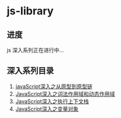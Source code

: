 # js-library

## 进度
js 深入系列正在进行中...

## 深入系列目录
1. [javaScript深入之从原型到原型链](https://github.com/iiicon/js-library/blob/master/demos/JavaScript%E6%B7%B1%E5%85%A5%E4%B9%8B%E4%BB%8E%E5%8E%9F%E5%9E%8B%E5%88%B0%E5%8E%9F%E5%9E%8B%E9%93%BE.html)
2. [JavaScript深入之词法作用域和动态作用域](https://github.com/iiicon/js-library/blob/master/demos/JavaScript%E6%B7%B1%E5%85%A5%E4%B9%8B%E8%AF%8D%E6%B3%95%E4%BD%9C%E7%94%A8%E5%9F%9F%E5%92%8C%E5%8A%A8%E6%80%81%E4%BD%9C%E7%94%A8%E5%9F%9F.html)
3. [JavaScript深入之执行上下文栈](https://github.com/iiicon/js-library/blob/master/demos/JavaScript%E6%B7%B1%E5%85%A5%E4%B9%8B%E6%89%A7%E8%A1%8C%E4%B8%8A%E4%B8%8B%E6%96%87%E6%A0%88.html)
4. [JavaScript深入之变量对象](https://github.com/iiicon/js-library/blob/master/demos/JavaScript%E6%B7%B1%E5%85%A5%E4%B9%8B%E5%8F%98%E9%87%8F%E5%AF%B9%E8%B1%A1.html)